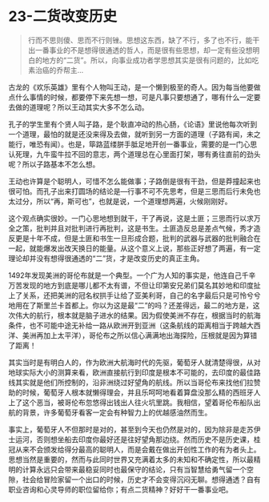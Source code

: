 # 23-二货改变历史

> 行而不思则傻、思而不行则锉。思想这东西，缺了不行，多了也不行，能干出一番事业的不是想得很通透的哲人，而是很有些思想，却一定有些没想明白的地方的“二货”。所以，向事业成功者学思想其实是很有问题的，比如吃素治癌的乔帮主...

古龙的《欢乐英雄》里有个人物叫王动，是一个懒到极至的奇人。因为每当他要做点什么事情的时候，都要停下来先想一想，可是凡事只要想通了，哪有什么一定要去做的道理呢？所以王动其实大多不怎么动。

孔子的学生里有个贤人叫子路，是个耿直冲动的热心肠，《论语》里说他每次听到一个道理，最怕的就是还没来得及去做，就听到另一方面的道理（子路有闻，未之能行，唯恐有闻）。也是，筚路蓝缕胼手胝足地开创一番事业，需要的是一门心思认死理，九牛蛮牛拉不回的意志，两个道理总在心里面打架，哪有勇往直前的劲头呢？所以子路基本不怎么想。

王动也许算是个聪明人，可惜不怎么能做事；子路倒是很有干劲，但是莽撞起来也很可怕。而孔子出来打圆场的结论是—行事不可不先思考，但是三思而后行未免也太过分，所以“再，斯可也”，也就是说，一个道理想两遍，火候刚刚好。

这个观点确实很妙。一门心思地想到就干，干了再说，这是土匪；三思而行以求万全之策，批判并且对批判进行再批判，这是书生。土匪造反总是差点气候，秀才造反更是十年不成，但是土匪和书生一旦形成合题，批判的武器与武器的批判融合在一起，就能爆发出改天换日的能量。从这个意义上说，那些正好想了两遍，有一定理论却并没有想得很通透的“二”货，才是改变历史的真正主角。

1492年发现美洲的哥伦布就是一个典型。一个广为人知的事实是，他连自己千辛万苦发现的地方到底是哪儿都不太有谱，不但让印第安兄弟们莫名其妙地和印度扯上了关系，还把美洲的冠名权拱手让给了亚美利哥，自己的名字最后只是可怜兮兮地用在了斯里兰卡首都上。你以为这是最“二”的吗？还差得远，最二的地方是，这次伟大的航行，根本就是脑子进水的结果。因为假使美洲不存在，根据当时的航海条件，也不可能中途无补给一路从欧洲开到亚洲（这条航线的距离相当于跨越大西洋、美洲再加上太平洋），哥伦布之所以信心满满地出海探险，压根就是因为算错了距离！

其实当时是有明白人的，作为欧洲大航海时代的先驱，葡萄牙人就清楚得很，从对地球实际大小的测算来看，欧洲直接航行到印度是根本不可能的，去印度的最佳路线其实就是他们所控制的，沿非洲绕过好望角的航线。所以当哥伦布来找他们拉赞助的时候，葡萄牙人根本就懒得理会，并且乐呵呵地看着算盘没那么精的西班牙人上了这个恶当，被哥伦布忽悠得出钱出人往火坑里跳。我相信，望着哥伦布船队出航的背景，许多葡萄牙看客一定会有种智力上的优越感油然而生。

事实上，葡萄牙人不但那时是对的，甚至到今天也仍然是对的，因为除非是走苏伊士运河，否则想坐船去印度你最好还是往好望角那边绕。然而历史不是历史课，桂冠从来不会颁发给得分最高的聪明人，而是会戴在做出开创性工作的有为者头上。思想当然是重要的，然而与此同时世界又充满着太多的未知和不确定性，所以最精明的计算永远只会带来最稳妥同时也最保守的结论，只有当智慧给勇气留一个空隙，社会给冒险家留一个出口的时候，历史才不会变得沉闷无聊。想得通透？自有职业咨询和心灵导师的职位留给你；有点二货精神？好好干一番事业吧。